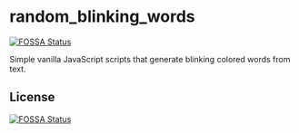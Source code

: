 # random_blinking_words
[![FOSSA Status](https://app.fossa.com/api/projects/git%2Bgithub.com%2FMyunghoBae%2Frandom_blinking_words.svg?type=shield)](https://app.fossa.com/projects/git%2Bgithub.com%2FMyunghoBae%2Frandom_blinking_words?ref=badge_shield)

Simple vanilla JavaScript scripts that generate blinking colored words from text.


## License
[![FOSSA Status](https://app.fossa.com/api/projects/git%2Bgithub.com%2FMyunghoBae%2Frandom_blinking_words.svg?type=large)](https://app.fossa.com/projects/git%2Bgithub.com%2FMyunghoBae%2Frandom_blinking_words?ref=badge_large)
